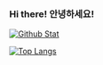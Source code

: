 ### Hi there! 안녕하세요!

[![Github Stat](https://github-readme-stats.vercel.app/api?username=sweetcorn1229&title_color=FFFFFF&text_color=FFFFFF&bg_color=180deg,BE93C5,7BC6CC)](https://github.com/sweetcorn1229/sweetcorn1229)


[![Top Langs](https://github-readme-stats.vercel.app/api/top-langs/?username=sweetcorn1229&layout=compact&title_color=FFFFFF&text_color=FFFFFF&bg_color=180deg,BE93C5,7BC6CC)](https://github.com/anuraghazra/github-readme-stats)
